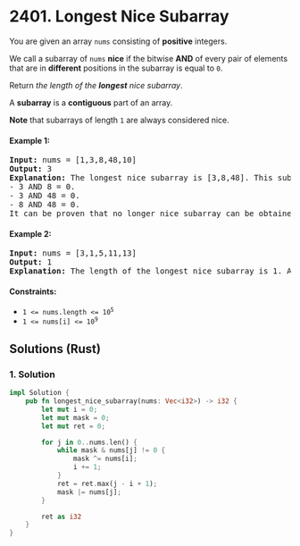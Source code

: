 # 2401. Longest Nice Subarray
You are given an array `nums` consisting of **positive** integers.

We call a subarray of `nums` **nice** if the bitwise **AND** of every pair of elements that are in **different** positions in the subarray is equal to `0`.

Return *the length of the **longest** nice subarray*.

A **subarray** is a **contiguous** part of an array.

**Note** that subarrays of length `1` are always considered nice.

#### Example 1:
<pre>
<strong>Input:</strong> nums = [1,3,8,48,10]
<strong>Output:</strong> 3
<strong>Explanation:</strong> The longest nice subarray is [3,8,48]. This subarray satisfies the conditions:
- 3 AND 8 = 0.
- 3 AND 48 = 0.
- 8 AND 48 = 0.
It can be proven that no longer nice subarray can be obtained, so we return 3.
</pre>

#### Example 2:
<pre>
<strong>Input:</strong> nums = [3,1,5,11,13]
<strong>Output:</strong> 1
<strong>Explanation:</strong> The length of the longest nice subarray is 1. Any subarray of length 1 can be chosen.
</pre>

#### Constraints:
* <code>1 <= nums.length <= 10<sup>5</sup></code>
* <code>1 <= nums[i] <= 10<sup>9</sup></code>

## Solutions (Rust)

### 1. Solution
```Rust
impl Solution {
    pub fn longest_nice_subarray(nums: Vec<i32>) -> i32 {
        let mut i = 0;
        let mut mask = 0;
        let mut ret = 0;

        for j in 0..nums.len() {
            while mask & nums[j] != 0 {
                mask ^= nums[i];
                i += 1;
            }
            ret = ret.max(j - i + 1);
            mask |= nums[j];
        }

        ret as i32
    }
}
```
